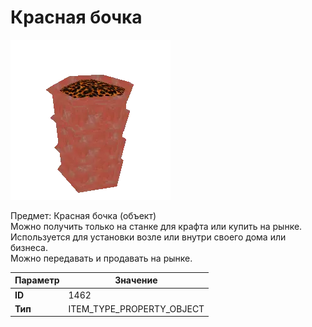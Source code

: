 # Красная бочка

![Item Image](../img/1462.webp?raw=true)

Предмет: Красная бочка (объект)<br>Можно получить только на станке для крафта или купить на рынке.<br>Используется для установки возле или внутри своего дома или бизнеса.<br>Можно передавать и продавать на рынке.


| Параметр | Значение |
|----------|----------|
| **ID** | 1462 |
| **Тип** | ITEM_TYPE_PROPERTY_OBJECT |

